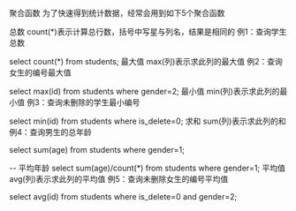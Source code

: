 聚合函数
为了快速得到统计数据，经常会用到如下5个聚合函数

总数
count(*)表示计算总行数，括号中写星与列名，结果是相同的
例1：查询学生总数

select count(*) from students;
最大值
max(列)表示求此列的最大值
例2：查询女生的编号最大值

select max(id) from students where gender=2;
最小值
min(列)表示求此列的最小值
例3：查询未删除的学生最小编号

select min(id) from students where is_delete=0;
求和
sum(列)表示求此列的和
例4：查询男生的总年龄

select sum(age) from students where gender=1;

-- 平均年龄
select sum(age)/count(*) from students where gender=1;
平均值
avg(列)表示求此列的平均值
例5：查询未删除女生的编号平均值

select avg(id) from students where is_delete=0 and gender=2;